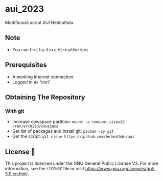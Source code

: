 # aui_2023
Modificació script AUI Helmuthdu

## Note
* You can first try it in a `VirtualMachine`

## Prerequisites

- A working internet connection
- Logged in as 'root'

## Obtaining The Repository
### With git
- Increase cowspace partition: `mount -o remount,size=2G /run/archiso/cowspace`
- Get list of packages and install git: `pacman -Sy git`
- Get the script: `git clone https://github.com/helmuthdu/aui`


## License :scroll:
This project is licenced under the GNU General Public License V3. For more information, see the `LICENSE` file or visit https://www.gnu.org/licenses/gpl-3.0.en.html.
